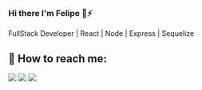 ### Hi there I'm Felipe 👋⚡

FullStack Developer | React | Node | Express | Sequelize




## 🌱  How to reach me:

<p align="left">  
<a href="https://twitter.com/felipenougues" target="_blank"><img src="https://img.icons8.com/color/35/000000/twitter--v2.png"/></a>
<a href="https://linkedin.com/in/felipe-nougues-b8b100116" target="_blank"><img src="https://img.icons8.com/color/35/000000/linkedin.png"/></a>
<a href="https://www.instagram.com/felipenougues" target="_blank"><img src="https://img.icons8.com/fluency/35/000000/instagram-new.png"/></a>
</p>
<!--
**felipenougues/felipenougues** is a ✨ _special_ ✨ repository because its `README.md` (this file) appears on your GitHub profile.

Here are some ideas to get you started:

- 🔭 I’m currently working on ...
- 🌱 I’m currently learning ...
- 👯 I’m looking to collaborate on ...
- 🤔 I’m looking for help with ...
- 💬 Ask me about ...
- 📫 How to reach me: ...
- 😄 Pronouns: ...
- ⚡ Fun fact: ...
-->
